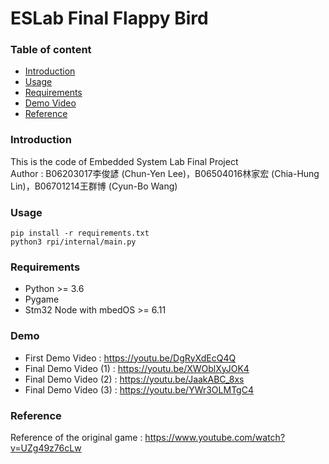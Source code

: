 # ESLab Final Flappy Bird

### Table of content
 - [Introduction](#introduction)
 - [Usage](#Usage)
 - [Requirements](#Requirements)
 - [Demo Video](#Demo)
 - [Reference](#reference)

### Introduction

This is the code of Embedded System Lab Final Project  
Author : B06203017李俊諺 (Chun-Yen Lee)，B06504016林家宏 (Chia-Hung Lin)，B06701214王群博 (Cyun-Bo Wang)  

### Usage
```
pip install -r requirements.txt
python3 rpi/internal/main.py
```

### Requirements
 - Python >= 3.6
 - Pygame
 - Stm32 Node with mbedOS >= 6.11

### Demo

 - First Demo Video     : https://youtu.be/DgRyXdEcQ4Q    
 - Final Demo Video (1) : https://youtu.be/XWOblXyJOK4  
 - Final Demo Video (2) : https://youtu.be/JaakABC_8xs  
 - Final Demo Video (3) : https://youtu.be/YWr3OLMTgC4  

### Reference

Reference of the original game : https://www.youtube.com/watch?v=UZg49z76cLw
